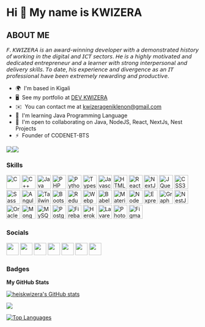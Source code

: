 Hi 👋 My name is KWIZERA
========================

ABOUT ME
---------

𝘍. 𝘒𝘞𝘐𝘡𝘌𝘙𝘈 𝘪𝘴 𝘢𝘯 𝘢𝘸𝘢𝘳𝘥-𝘸𝘪𝘯𝘯𝘪𝘯𝘨 𝘥𝘦𝘷𝘦𝘭𝘰𝘱𝘦𝘳 𝘸𝘪𝘵𝘩 𝘢 𝘥𝘦𝘮𝘰𝘯𝘴𝘵𝘳𝘢𝘵𝘦𝘥 𝘩𝘪𝘴𝘵𝘰𝘳𝘺 𝘰𝘧 𝘸𝘰𝘳𝘬𝘪𝘯𝘨 𝘪𝘯 𝘵𝘩𝘦 𝘥𝘪𝘨𝘪𝘵𝘢𝘭 𝘢𝘯𝘥 𝘐𝘊𝘛 𝘴𝘦𝘤𝘵𝘰𝘳𝘴. 𝘏𝘦 𝘪𝘴 𝘢 𝘩𝘪𝘨𝘩𝘭𝘺 𝘮𝘰𝘵𝘪𝘷𝘢𝘵𝘦𝘥 𝘢𝘯𝘥 𝘥𝘦𝘥𝘪𝘤𝘢𝘵𝘦𝘥 𝘦𝘯𝘵𝘳𝘦𝘱𝘳𝘦𝘯𝘦𝘶𝘳 𝘢𝘯𝘥 𝘢 𝘭𝘦𝘢𝘳𝘯𝘦𝘳 𝘸𝘪𝘵𝘩 𝘴𝘵𝘳𝘰𝘯𝘨 𝘪𝘯𝘵𝘦𝘳𝘱𝘦𝘳𝘴𝘰𝘯𝘢𝘭 𝘢𝘯𝘥 𝘥𝘦𝘭𝘪𝘷𝘦𝘳𝘺 𝘴𝘬𝘪𝘭𝘭𝘴. 𝘛𝘰 𝘥𝘢𝘵𝘦, 𝘩𝘪𝘴 𝘦𝘹𝘱𝘦𝘳𝘪𝘦𝘯𝘤𝘦 𝘢𝘯𝘥 𝘥𝘪𝘷𝘦𝘳𝘨𝘦𝘯𝘤𝘦 𝘢𝘴 𝘢𝘯 𝘐𝘛 𝘱𝘳𝘰𝘧𝘦𝘴𝘴𝘪𝘰𝘯𝘢𝘭 𝘩𝘢𝘷𝘦 𝘣𝘦𝘦𝘯 𝘦𝘹𝘵𝘳𝘦𝘮𝘦𝘭𝘺 𝘳𝘦𝘸𝘢𝘳𝘥𝘪𝘯𝘨 𝘢𝘯𝘥 𝘱𝘳𝘰𝘥𝘶𝘤𝘵𝘪𝘷𝘦.

* 🌍  I'm based in Kigali
* 🖥️  See my portfolio at [DEV KWIZERA](http://devkwizera.netlify.app/)
* ✉️  You can contact me at [kwizerageniklenon@gmail.com](mailto:kwizerageniklenon@gmail.com)
* 🧠  I'm learning Java Programming Language
* 🤝  I'm open to collaborating on Java, NodeJS, React, NextJs, Nest Projects
* ⚡  Founder of CODENET-BTS

<a href="https://www.twitter.com/heizkwizera" target="_blank" rel="noreferrer"><img
src="https://img.shields.io/twitter/follow/heizkwizera?logo=twitter&style=for-the-badge&color=0891b2&labelColor=181824"
/></a><a href="https://www.github.com/heiskwizera" target="_blank" rel="noreferrer"><img
src="https://img.shields.io/github/followers/heiskwizera?logo=github&style=for-the-badge&color=0891b2&labelColor=181824" /></a>

### Skills

<p align="left">
<a href="https://docs.microsoft.com/en-us/cpp/?view=msvc-170" target="_blank" rel="noreferrer"><img src="https://raw.githubusercontent.com/danielcranney/readme-generator/main/public/icons/skills/c-colored.svg" width="36" height="36" alt="C" /></a>
<a href="https://docs.microsoft.com/en-us/cpp/?view=msvc-170" target="_blank" rel="noreferrer"><img src="https://raw.githubusercontent.com/danielcranney/readme-generator/main/public/icons/skills/cplusplus-colored.svg" width="36" height="36" alt="C++" /></a>
<a href="https://www.oracle.com/java/" target="_blank" rel="noreferrer"><img src="https://raw.githubusercontent.com/danielcranney/readme-generator/main/public/icons/skills/java-colored.svg" width="36" height="36" alt="Java" /></a>
<a href="https://www.php.net/" target="_blank" rel="noreferrer"><img src="https://raw.githubusercontent.com/danielcranney/readme-generator/main/public/icons/skills/php-colored.svg" width="36" height="36" alt="PHP" /></a>
<a href="https://www.python.org/" target="_blank" rel="noreferrer"><img src="https://raw.githubusercontent.com/danielcranney/readme-generator/main/public/icons/skills/python-colored.svg" width="36" height="36" alt="Python" /></a>
<a href="https://www.typescriptlang.org/" target="_blank" rel="noreferrer"><img src="https://raw.githubusercontent.com/danielcranney/readme-generator/main/public/icons/skills/typescript-colored.svg" width="36" height="36" alt="Typescript" /></a>
<a href="https://developer.mozilla.org/en-US/docs/Web/JavaScript" target="_blank" rel="noreferrer"><img src="https://raw.githubusercontent.com/danielcranney/readme-generator/main/public/icons/skills/javascript-colored.svg" width="36" height="36" alt="Javascript" /></a>
<a href="https://developer.mozilla.org/en-US/docs/Glossary/HTML5" target="_blank" rel="noreferrer"><img src="https://raw.githubusercontent.com/danielcranney/readme-generator/main/public/icons/skills/html5-colored.svg" width="36" height="36" alt="HTML5" /></a>
<a href="https://reactjs.org/" target="_blank" rel="noreferrer"><img src="https://raw.githubusercontent.com/danielcranney/readme-generator/main/public/icons/skills/react-colored.svg" width="36" height="36" alt="React" /></a>
<a href="https://nextjs.org/docs" target="_blank" rel="noreferrer"><img src="https://raw.githubusercontent.com/danielcranney/readme-generator/main/public/icons/skills/nextjs-colored-dark.svg" width="36" height="36" alt="NextJs" /></a>
<a href="https://jquery.com/" target="_blank" rel="noreferrer"><img src="https://raw.githubusercontent.com/danielcranney/readme-generator/main/public/icons/skills/jquery-colored.svg" width="36" height="36" alt="JQuery" /></a>
<a href="https://www.w3.org/TR/CSS/#css" target="_blank" rel="noreferrer"><img src="https://raw.githubusercontent.com/danielcranney/readme-generator/main/public/icons/skills/css3-colored.svg" width="36" height="36" alt="CSS3" /></a>
<a href="https://sass-lang.com/" target="_blank" rel="noreferrer"><img src="https://raw.githubusercontent.com/danielcranney/readme-generator/main/public/icons/skills/sass-colored.svg" width="36" height="36" alt="Sass" /></a>
<a href="https://angular.io/" target="_blank" rel="noreferrer"><img src="https://raw.githubusercontent.com/danielcranney/readme-generator/main/public/icons/skills/angular-colored.svg" width="36" height="36" alt="Angular" /></a>
<a href="https://tailwindcss.com/" target="_blank" rel="noreferrer"><img src="https://raw.githubusercontent.com/danielcranney/readme-generator/main/public/icons/skills/tailwindcss-colored.svg" width="36" height="36" alt="TailwindCSS" /></a>
<a href="https://getbootstrap.com/" target="_blank" rel="noreferrer"><img src="https://raw.githubusercontent.com/danielcranney/readme-generator/main/public/icons/skills/bootstrap-colored.svg" width="36" height="36" alt="Bootstrap" /></a>
<a href="https://redux.js.org/" target="_blank" rel="noreferrer"><img src="https://raw.githubusercontent.com/danielcranney/readme-generator/main/public/icons/skills/redux-colored.svg" width="36" height="36" alt="Redux" /></a>
<a href="https://webpack.js.org/" target="_blank" rel="noreferrer"><img src="https://raw.githubusercontent.com/danielcranney/readme-generator/main/public/icons/skills/webpack-colored.svg" width="36" height="36" alt="Webpack" /></a>
<a href="https://babeljs.io/" target="_blank" rel="noreferrer"><img src="https://raw.githubusercontent.com/danielcranney/readme-generator/main/public/icons/skills/babel-colored-dark.svg" width="36" height="36" alt="Babel" /></a>
<a href="https://mui.com/" target="_blank" rel="noreferrer"><img src="https://raw.githubusercontent.com/danielcranney/readme-generator/main/public/icons/skills/materialui-colored.svg" width="36" height="36" alt="Material UI" /></a>
<a href="https://nodejs.org/en/" target="_blank" rel="noreferrer"><img src="https://raw.githubusercontent.com/danielcranney/readme-generator/main/public/icons/skills/nodejs-colored.svg" width="36" height="36" alt="NodeJS" /></a>
<a href="https://expressjs.com/" target="_blank" rel="noreferrer"><img src="https://raw.githubusercontent.com/danielcranney/readme-generator/main/public/icons/skills/express-colored-dark.svg" width="36" height="36" alt="Express" /></a>
<a href="https://graphql.org/" target="_blank" rel="noreferrer"><img src="https://raw.githubusercontent.com/danielcranney/readme-generator/main/public/icons/skills/graphql-colored.svg" width="36" height="36" alt="GraphQL" /></a>
<a href="https://docs.nestjs.com/" target="_blank" rel="noreferrer"><img src="https://raw.githubusercontent.com/danielcranney/readme-generator/main/public/icons/skills/nestjs-colored.svg" width="36" height="36" alt="NestJS" /></a>
<a href="https://www.oracle.com/uk/index.html" target="_blank" rel="noreferrer"><img src="https://raw.githubusercontent.com/danielcranney/readme-generator/main/public/icons/skills/oracle-colored.svg" width="36" height="36" alt="Oracle" /></a>
<a href="https://www.mongodb.com/" target="_blank" rel="noreferrer"><img src="https://raw.githubusercontent.com/danielcranney/readme-generator/main/public/icons/skills/mongodb-colored.svg" width="36" height="36" alt="MongoDB" /></a>
<a href="https://www.mysql.com/" target="_blank" rel="noreferrer"><img src="https://raw.githubusercontent.com/danielcranney/readme-generator/main/public/icons/skills/mysql-colored.svg" width="36" height="36" alt="MySQL" /></a>
<a href="https://www.postgresql.org/" target="_blank" rel="noreferrer"><img src="https://raw.githubusercontent.com/danielcranney/readme-generator/main/public/icons/skills/postgresql-colored.svg" width="36" height="36" alt="PostgreSQL" /></a>
<a href="https://firebase.google.com/" target="_blank" rel="noreferrer"><img src="https://raw.githubusercontent.com/danielcranney/readme-generator/main/public/icons/skills/firebase-colored.svg" width="36" height="36" alt="Firebase" /></a>
<a href="https://www.heroku.com/" target="_blank" rel="noreferrer"><img src="https://raw.githubusercontent.com/danielcranney/readme-generator/main/public/icons/skills/heroku-colored.svg" width="36" height="36" alt="Heroku" /></a>
<a href="https://laravel.com/" target="_blank" rel="noreferrer"><img src="https://raw.githubusercontent.com/danielcranney/readme-generator/main/public/icons/skills/laravel-colored.svg" width="36" height="36" alt="Lavarel" /></a>
<a href="https://www.adobe.com/uk/products/photoshop.html" target="_blank" rel="noreferrer"><img src="https://raw.githubusercontent.com/danielcranney/readme-generator/main/public/icons/skills/photoshop-colored-dark.svg" width="36" height="36" alt="Photoshop" /></a>
<a href="https://www.figma.com/" target="_blank" rel="noreferrer"><img src="https://raw.githubusercontent.com/danielcranney/readme-generator/main/public/icons/skills/figma-colored.svg" width="36" height="36" alt="Figma" /></a>
</p>


### Socials

<p align="left"> <a href="https://www.dev.to/heiskwizera" target="_blank" rel="noreferrer"><img src="https://raw.githubusercontent.com/danielcranney/readme-generator/main/public/icons/socials/devdotto-dark.svg" width="32" height="32" /></a> <a href="https://www.facebook.com/heizkwizera" target="_blank" rel="noreferrer"><img src="https://raw.githubusercontent.com/danielcranney/readme-generator/main/public/icons/socials/facebook.svg" width="32" height="32" /></a> <a href="https://www.github.com/heiskwizera" target="_blank" rel="noreferrer"><img src="https://raw.githubusercontent.com/danielcranney/readme-generator/main/public/icons/socials/github-dark.svg" width="32" height="32" /></a> <a href="https://hekwizera" target="_blank" rel="noreferrer"><img src="https://raw.githubusercontent.com/danielcranney/readme-generator/main/public/icons/socials/hashnode.svg" width="32" height="32" /></a> <a href="http://www.instagram.com/heizkwizera" target="_blank" rel="noreferrer"><img src="https://raw.githubusercontent.com/danielcranney/readme-generator/main/public/icons/socials/instagram.svg" width="32" height="32" /></a> <a href="https://www.linkedin.com/in/heizkwizera" target="_blank" rel="noreferrer"><img src="https://raw.githubusercontent.com/danielcranney/readme-generator/main/public/icons/socials/linkedin.svg" width="32" height="32" /></a> <a href="https://www.twitter.com/heizkwizera" target="_blank" rel="noreferrer"><img src="https://raw.githubusercontent.com/danielcranney/readme-generator/main/public/icons/socials/twitter.svg" width="32" height="32" /></a></p>

### Badges

<b>My GitHub Stats</b>

<a href="http://www.github.com/heiskwizera"><img src="https://github-readme-stats.vercel.app/api?username=heiskwizera&show_icons=true&hide=&count_private=true&title_color=84cc16&text_color=ffffff&icon_color=0891b2&bg_color=181824&hide_border=true&show_icons=true" alt="heiskwizera's GitHub stats" /></a>

<a href="http://www.github.com/heiskwizera"><img src="https://github-readme-streak-stats.herokuapp.com/?user=heiskwizera&stroke=ffffff&background=181824&ring=84cc16&fire=84cc16&currStreakNum=ffffff&currStreakLabel=84cc16&sideNums=ffffff&sideLabels=ffffff&dates=ffffff&hide_border=true" /></a>

<a href="https://github.com/heiskwizera" align="left"><img src="https://github-readme-stats.vercel.app/api/top-langs/?username=heiskwizera&langs_count=10&title_color=84cc16&text_color=ffffff&icon_color=0891b2&bg_color=181824&hide_border=true&locale=en&custom_title=Top%20%Languages" alt="Top Languages" /></a>

